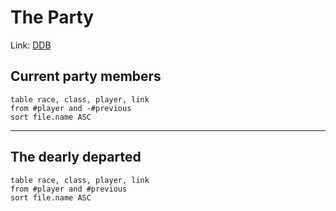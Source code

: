 # The Party
Link: [DDB](https://www.dndbeyond.com/campaigns/1000260)

## Current party members
```dataview
table race, class, player, link
from #player and -#previous
sort file.name ASC
```

---

## The dearly departed
```dataview
table race, class, player, link
from #player and #previous
sort file.name ASC
```
